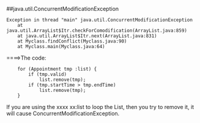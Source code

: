 ##java.util.ConcurrentModificationException

	Exception in thread "main" java.util.ConcurrentModificationException
		at java.util.ArrayList$Itr.checkForComodification(ArrayList.java:859)
		at java.util.ArrayList$Itr.next(ArrayList.java:831)
		at Myclass.findConflict(Myclass.java:90)
		at Myclass.main(Myclass.java:64)


====>The code:


		for (Appointment tmp :list) {
			if (tmp.valid)
				list.remove(tmp);
			if (tmp.startTime > tmp.endTime)
				list.remove(tmp);
		}
		
		
If you are using the  xxxx xx:list  to loop the List, then you try to remove it, it will cause ConcurrentModificationException.